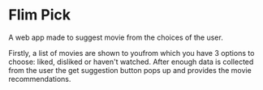 # Flim Pick
A web app made to suggest movie from the choices of the user.

Firstly, a list of movies are shown to youfrom which you have 3 options to choose: liked, disliked or haven't watched. After enough data is collected from the user the get suggestion button pops up and provides the movie recommendations.
